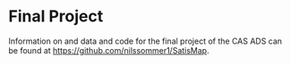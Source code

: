 # Final Project
Information on and data and code for the final project of the CAS ADS can be found at https://github.com/nilssommer1/SatisMap.
